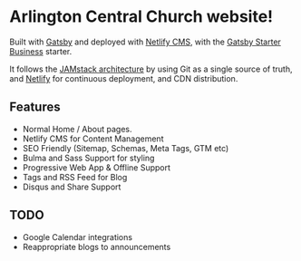 # Arlington Central Church website!

Built with [Gatsby](https://www.gatsbyjs.org/) and deployed with [Netlify CMS](https://www.netlifycms.org), with the [Gatsby Starter Business](https://gatsby-starter-business.netlify.com) starter.

It follows the [JAMstack architecture](https://jamstack.org) by using Git as a single source of truth, and [Netlify](https://www.netlify.com) for continuous deployment, and CDN distribution.

## Features
* Normal Home / About pages.
* Netlify CMS for Content Management
* SEO Friendly (Sitemap, Schemas, Meta Tags, GTM etc)
* Bulma and Sass Support for styling
* Progressive Web App & Offline Support
* Tags and RSS Feed for Blog
* Disqus and Share Support

## TODO
- Google Calendar integrations
- Reappropriate blogs to announcements

